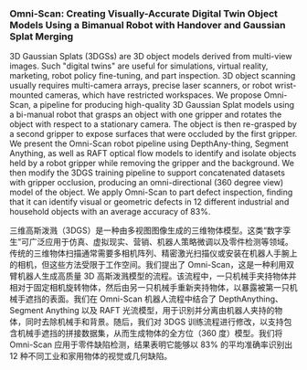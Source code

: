 ### Omni-Scan: Creating Visually-Accurate Digital Twin Object Models Using a Bimanual Robot with Handover and Gaussian Splat Merging

3D Gaussian Splats (3DGSs) are 3D object models derived from multi-view images. Such "digital twins" are useful for simulations, virtual reality, marketing, robot policy fine-tuning, and part inspection. 3D object scanning usually requires multi-camera arrays, precise laser scanners, or robot wrist-mounted cameras, which have restricted workspaces. We propose Omni-Scan, a pipeline for producing high-quality 3D Gaussian Splat models using a bi-manual robot that grasps an object with one gripper and rotates the object with respect to a stationary camera. The object is then re-grasped by a second gripper to expose surfaces that were occluded by the first gripper. We present the Omni-Scan robot pipeline using DepthAny-thing, Segment Anything, as well as RAFT optical flow models to identify and isolate objects held by a robot gripper while removing the gripper and the background. We then modify the 3DGS training pipeline to support concatenated datasets with gripper occlusion, producing an omni-directional (360 degree view) model of the object. We apply Omni-Scan to part defect inspection, finding that it can identify visual or geometric defects in 12 different industrial and household objects with an average accuracy of 83%.

三维高斯泼溅（3DGS）是一种由多视图图像生成的三维物体模型。这类“数字孪生”可广泛应用于仿真、虚拟现实、营销、机器人策略微调以及零件检测等领域。传统的三维物体扫描通常需要多相机阵列、精密激光扫描仪或安装在机器人手腕上的相机，但这些方法受限于工作空间。我们提出了 Omni-Scan，这是一种利用双臂机器人生成高质量 3D 高斯泼溅模型的流程。该流程中，一只机械手夹持物体并相对于固定相机旋转物体，然后由另一只机械手重新夹持物体，以暴露被第一只机械手遮挡的表面。我们在 Omni-Scan 机器人流程中结合了 DepthAnything、Segment Anything 以及 RAFT 光流模型，用于识别并分离由机器人夹持的物体，同时去除机械手和背景。随后，我们对 3DGS 训练流程进行修改，以支持包含机械手遮挡的拼接数据集，从而生成物体的全方位（360 度）模型。我们将 Omni-Scan 应用于零件缺陷检测，结果表明它能够以 83% 的平均准确率识别出 12 种不同工业和家用物体的视觉或几何缺陷。
